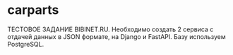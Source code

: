 # carparts
ТЕСТОВОЕ ЗАДАНИЕ BIBINET.RU. Необходимо создать 2 сервиса с отдачей данных в JSON формате, на Django и FastAPI. Базу используем PostgreSQL.
